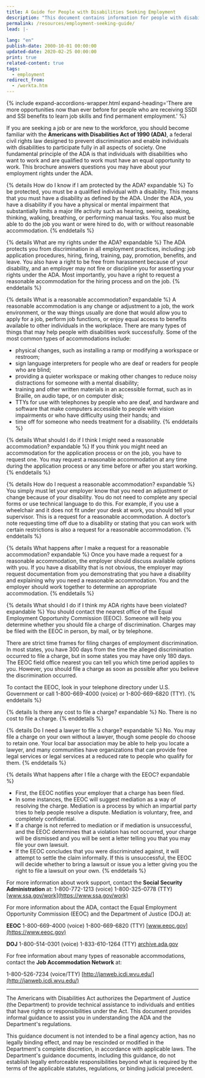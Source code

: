 ```yaml
---
title: A Guide for People with Disabilities Seeking Employment
description: "This document contains information for people with disabilities seeking employment.  It provides a general explanation of the employment provisions of the ADA and how to file a complaint with the Equal Employment Opportunity Commission."
permalink: /resources/employment-seeking-guide/
lead: |-
  
lang: "en"
publish-date: 2000-10-01 00:00:00
updated-date: 2020-02-25 00:00:00
print: true
related-content: true
tags:
  - employment
redirect_from:
  - /workta.htm
---
```

{% include expand-accordions-wrapper.html expand-heading='There are more opportunities now than ever before for people who are receiving SSDI and SSI benefits to learn job skills and find permanent employment.' %}

If you are seeking a job or are new to the workforce, you should become familiar with the **Americans with Disabilities Act of 1990 (ADA)**, a federal civil rights law designed to prevent discrimination and enable individuals with disabilities to participate fully in all aspects of society. One fundamental principle of the ADA is that individuals with disabilities who want to work and are qualified to work must have an equal opportunity to work. This brochure answers questions you may have about your employment rights under the ADA.

{% details How do I know if I am protected by the ADA? expandable %}
To be protected, you must be a qualified individual with a disability. This means that you must have a disability as defined by the ADA. Under the ADA, you have a disability if you have a physical or mental impairment that substantially limits a major life activity such as hearing, seeing, speaking, thinking, walking, breathing, or performing manual tasks. You also must be able to do the job you want or were hired to do, with or without reasonable accommodation.
{% enddetails %}

{% details What are my rights under the ADA? expandable %}
The ADA protects you from discrimination in all employment practices, including: job application procedures, hiring, firing, training, pay, promotion, benefits, and leave. You also have a right to be free from harassment because of your disability, and an employer may not fire or discipline you for asserting your rights under the ADA. Most importantly, you have a right to request a reasonable accommodation for the hiring process and on the job.
{% enddetails %}

{% details What is a reasonable accommodation? expandable %}
A reasonable accommodation is any change or adjustment to a job, the work environment, or the way things usually are done that would allow you to apply for a job, perform job functions, or enjoy equal access to benefits available to other individuals in the workplace. There are many types of things that may help people with disabilities work successfully. Some of the most common types of accommodations include:

- physical changes, such as installing a ramp or modifying a workspace or restroom;
- sign language interpreters for people who are deaf or readers for people who are blind;
- providing a quieter workspace or making other changes to reduce noisy distractions for someone with a mental disability;
- training and other written materials in an accessible format, such as in Braille, on audio tape, or on computer disk;
- TTYs for use with telephones by people who are deaf, and hardware and software that make computers accessible to people with vision impairments or who have difficulty using their hands; and
- time off for someone who needs treatment for a disability.
{% enddetails %}

{% details What should I do if I think I might need a reasonable accommodation? expandable %}
If you think you might need an accommodation for the application process or on the job, you have to request one. You may request a reasonable accommodation at any time during the application process or any time before or after you start working.
{% enddetails %}

{% details How do I request a reasonable accommodation? expandable %}
You simply must let your employer know that you need an adjustment or change because of your disability. You do not need to complete any special forms or use technical language to do this. For example, if you use a wheelchair and it does not fit under your desk at work, you should tell your supervisor. This is a request for a reasonable accommodation. A doctor’s note requesting time off due to a disability or stating that you can work with certain restrictions is also a request for a reasonable accommodation.
{% enddetails %}

{% details What happens after I make a request for a reasonable accommodation? expandable %}
Once you have made a request for a reasonable accommodation, the employer should discuss available options with you. If you have a disability that is not obvious, the employer may request documentation from you demonstrating that you have a disability and explaining why you need a reasonable accommodation. You and the employer should work together to determine an appropriate accommodation.
{% enddetails %}

{% details What should I do if I think my ADA rights have been violated? expandable %}
You should contact the nearest office of the Equal Employment Opportunity Commission (EEOC). Someone will help you determine whether you should file a charge of discrimination. Charges may be filed with the EEOC in person, by mail, or by telephone.

There are strict time frames for filing charges of employment discrimination. In most states, you have 300 days from the time the alleged discrimination occurred to file a charge, but in some states you may have only 180 days. The EEOC field office nearest you can tell you which time period applies to you. However, you should file a charge as soon as possible after you believe the discrimination occurred.

To contact the EEOC, look in your telephone directory under U.S. Government or call 1-800-669-4000 (voice) or 1-800-669-6820 (TTY).
{% enddetails %}

{% details Is there any cost to file a charge? expandable %}
No. There is no cost to file a charge.
{% enddetails %}

{% details Do I need a lawyer to file a charge? expandable %}
No. You may file a charge on your own without a lawyer, though some people do choose to retain one. Your local bar association may be able to help you locate a lawyer, and many communities have organizations that can provide free legal services or legal services at a reduced rate to people who qualify for them.
{% enddetails %}

{% details What happens after I file a charge with the EEOC? expandable %}
- First, the EEOC notifies your employer that a charge has been filed.
- In some instances, the EEOC will suggest mediation as a way of resolving the charge. Mediation is a process by which an impartial party tries to help people resolve a dispute. Mediation is voluntary, free, and completely confidential.
- If a charge is not referred to mediation or if mediation is unsuccessful, and the EEOC determines that a violation has not occurred, your charge will be dismissed and you will be sent a letter telling you that you may file your own lawsuit.
- If the EEOC concludes that you were discriminated against, it will attempt to settle the claim informally. If this is unsuccessful, the EEOC will decide whether to bring a lawsuit or issue you a letter giving you the right to file a lawsuit on your own.
{% enddetails %}

For more information about work support, contact the **Social Security Administration** at:
1-800-772-1213 (voice)
1-800-325-0778 (TTY)
[www.ssa.gov/work](https://www.ssa.gov/work)

For more information about the ADA, contact the Equal Employment Opportunity Commission (EEOC) and the Department of Justice (DOJ) at:

**EEOC**
1-800-669-4000 (voice)
1-800-669-6820 (TTY)
[www.eeoc.gov](https://www.eeoc.gov)

**DOJ**
1-800-514-0301 (voice)
1-833-610-1264 (TTY)
[archive.ada.gov](https://archive.ada.gov)

For free information about many types of reasonable accommodations, contact the **Job Accommodation Network** at:

1-800-526-7234 (voice/TTY)
[http://janweb.icdi.wvu.edu/](http://janweb.icdi.wvu.edu/)

<hr>
The Americans with Disabilities Act authorizes the Department of Justice (the Department) to provide technical assistance to individuals and entities that have rights or responsibilities under the Act. This document provides informal guidance to assist you in understanding the ADA and the Department's regulations.

This guidance document is not intended to be a final agency action, has no legally binding effect, and may be rescinded or modified in the Department's complete discretion, in accordance with applicable laws. The Department's guidance documents, including this guidance, do not establish legally enforceable responsibilities beyond what is required by the terms of the applicable statutes, regulations, or binding judicial precedent.